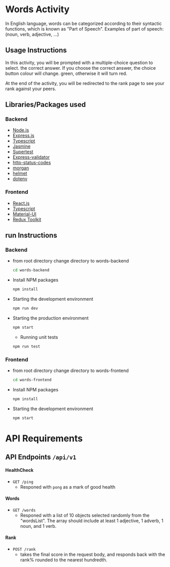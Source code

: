# Words Activity

In English language, words can be categorized according to their syntactic functions, which is known as "Part of Speech".
Examples of part of speech: (noun, verb, adjective, ...)

## Usage Instructions

In this activity, you will be prompted with a multiple-choice question to select. the correct answer.
If you choose the correct answer, the choice button colour will change. green, otherwise it will turn red.

At the end of the activity, you will be redirected to the rank page to see your rank against your peers.

## Libraries/Packages used

### Backend

- [Node.js](https://nodejs.org/en/)
- [Express.js](https://expressjs.com/)
- [Typescript](https://www.typescriptlang.org/)
- [Jasmine](https://jasmine.github.io/)
- [Supertest](https://www.npmjs.com/package/supertest)
- [Express-validator](https://express-validator.github.io/)
- [http-status-codes](https://www.npmjs.com/package/http-status-code)
- [morgan](https://www.npmjs.com/package/morgan)
- [helmet](https://www.npmjs.com/package/helmet)
- [dotenv](https://www.npmjs.com/package/dotenv)

### Frontend

- [React.js](https://nodejs.org/en/)
- [Typescript](https://www.typescriptlang.org/)
- [Material-UI](https://mui.com/)
- [Redux Toolkit](https://redux-toolkit.js.org/)

## run Instructions

### Backend

- from root directory change directory to words-backend
  ```sh
  cd words-backend
  ```
- Install NPM packages
  ```sh
  npm install
  ```
- Starting the development environment
  ```sh
  npm run dev
  ```
- Starting the production environment
  ```sh
  npm start
  ```
  - Running unit tests
  ```sh
  npm run test
  ```

### Frontend

- from root directory change directory to words-frontend
  ```sh
  cd words-frontend
  ```
- Install NPM packages
  ```sh
  npm install
  ```
- Starting the development environment
  ```sh
  npm start
  ```


# API Requirements

## API Endpoints `/api/v1`

#### HealthCheck

- `GET /ping`
  - Responed with `pong` as a mark of good health

#### Words

- `GET /words`
  - Responed with a list of 10 objects selected randomly from the "wordsList".
    The array should include at least 1 adjective, 1 adverb, 1 noun, and 1 verb.

#### Rank

- `POST /rank`
  - takes the final score in the request body, and responds back with the rank%
    rounded to the nearest hundredth.
